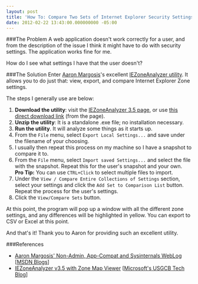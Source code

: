 ```yaml
---
layout: post
title: 'How To: Compare Two Sets of Internet Explorer Security Settings [Field Notes]'
date: 2012-02-22 13:43:00.000000000 -05:00
---
```

###The Problem
A web application doesn't work correctly for a user, and from the description of the issue I think it might have to do with security settings. The application works fine for me.

How do I see what settings I have that the user doesn't?

###The Solution
Enter [Aaron Margosis](http://blogs.msdn.com/b/aaron_margosis/)'s excellent [IEZoneAnalyzer utility](http://blogs.technet.com/b/fdcc/archive/2011/09/22/iezoneanalyzer-v3-5-with-zone-map-viewer.aspx). It allows you to do just that: view, export, and compare Internet Explorer Zone settings.

The steps I generally use are below:

1. **Download the utility**: visit the [IEZoneAnalyzer 3.5 page](http://blogs.technet.com/b/fdcc/archive/2011/09/22/iezoneanalyzer-v3-5-with-zone-map-viewer.aspx), or use [this direct download link](http://blogs.technet.com/cfs-file.ashx/__key/communityserver-components-postattachments/00-03-45-50-87/IEZoneAnalyzer.3.5.0.3.zip) (from the page).
1.  **Unzip the utility**: It is a standalone .exe file; no installation necessary.
1.  **Run the utility**. It will analyze some things as it starts up.
1.  From the `File` menu, select `Export Local Settings...` and save under the filename of your choosing.
1. I usually then repeat this process on my machine so I have a snapshot to compare it to.
1. From the `File` menu, select `Import saved Settings...` and select the file with the snapshot. Repeat this for the user's snapshot and your own. **Pro Tip:** You can use `CTRL+Click` to select multiple files to import.
1. Under the `View / Compare Entire Collections of Settings` section, select your settings and click the `Add Set to Comparison List` button. Repeat the process for the user's settings.
1. Click the `View/Compare Sets` button.

At this point, the program will pop up a window with all the different zone settings, and any differences will be highlighted in yellow. You can export to CSV or Excel at this point.

And that's it! Thank you to Aaron for providing such an excellent utility.

###References
* [Aaron Margosis' Non-Admin, App-Compat and Sysinternals WebLog](http://blogs.msdn.com/b/aaron_margosis/) [[MSDN Blogs](http://blogs.msdn.com)]
* [IEZoneAnalyzer v3.5 with Zone Map Viewer](http://blogs.technet.com/b/fdcc/archive/2011/09/22/iezoneanalyzer-v3-5-with-zone-map-viewer.aspx) [[Microsoft's USGCB Tech Blog](http://blogs.technet.com/b/fdcc/default.aspx)]
